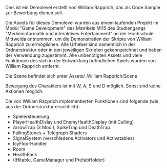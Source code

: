 Dies ist ein Demolevel erstellt von William Rapprich, das als Code Sample zur Bewerbung dienen soll.

Die Assets für dieses Demolevel wurden aus einem laufenden Projekt im Modul "Game Development" des Matrikels MI15 des Studiengangs "Medieninformatik und interaktives Entertainment" an der Hochschule Mittweida entnommen, um die Demonstration der Skripte von William Rapprich zu ermöglichen. Alle Urheber sind namentlich in der Ordnerstruktur oder in den jeweiligen Skripten gekennzeichnet und haben der Verwendung zugestimmt. Alle unbenötigten Assets und viele Funktionen des sich in der Entwicklung befindlichen Spiels wurden von William Rapprich entfernt.

Die Szene befindet sich unter Assets/_William Rapprich/Scene

Bewegung des Charakters ist mit W, A, S und D möglich. Sonst sind keine Aktionen möglich.

Die von William Rapprich implementierten Funktionen sind folgende (wie aus der Ordnerstruktur ersichtlich):
- Spielersteuerung
- PlayerHealthDislay und EnemyHealthDisplay (mit Culling)
- ArrowTrap (3 Modi), SpikeTrap und DeathTrap
- FallingStones + Telegraph Shaders
- SignalSystem (verschiedene Activators und Activatables)
- IcyFloorHandler
- Room
- HealthPack
- (IHitable, GameManager und PrefabHolder)
